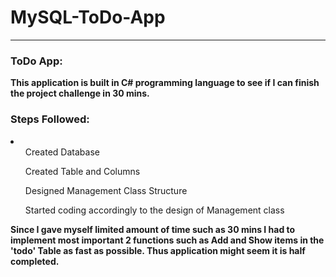# MySQL-ToDo-App
<hr>
<h3>ToDo App: </h3><p><b>This application is built in C# programming language to see if I can finish the project challenge in 30 mins.</b></p>
<h3>Steps Followed:</h3> 
<li>
  <ul>Created Database</ul>
  <ul>Created Table and Columns</ul>
  <ul>Designed Management Class Structure</ul>
  <ul>Started coding accordingly to the design of Management class</ul>
</li>
<p><b>Since I gave myself limited amount of time such as 30 mins I had to implement most important 2 functions such as Add and Show items in the 'todo' Table as fast as possible.
Thus application might seem it is half completed.</b></p>

